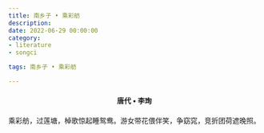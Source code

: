 ```yaml
---
title: 南乡子 • 乘彩舫
description:
date: 2022-06-29 00:00:00
category:
- literature
- songci

tags: 南乡子 • 乘彩舫

---
```


<div id="poem-author">
    唐代 • 李珣
</div>
<div id="poem-body">
<p class="poem-paragraph">乘彩舫，过莲塘，棹歌惊起睡鸳鸯。游女带花偎伴笑，争窈窕，竞折团荷遮晚照。</p>

</div>

<style>

#poem-author {
    width: 100%;
    text-align: center;
    margin: 20px 0;
    font-weight: bold;
}
#poem-body {
    width: 100%;
    text-align: center;
}
.poem-paragraph {
    font-family: "仿宋"
}

</style>